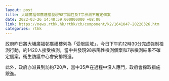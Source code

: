 ```yaml
---
layout: post
title: 大埔廣福邨廣禮樓發現98宗陽性及7宗檢測不確定個案
date: 2022-03-26 14:40:59.000000000 +08:00
link: https://news.rthk.hk/rthk/ch/component/k2/1641047-20220326.htm
categories: rthk
---
```


​政府昨日將大埔廣福邨廣禮樓列為「受限區域」，今日下午約12時30分完成強制檢測行動，約1420人接受檢測，當中共發現98宗陽性檢測個案和7宗檢測結果不確定個案。衞生防護中心會安排跟進。

此外，政府亦派員到訪約720戶，當中35戶在過程中沒人應門，政府會採取措施跟進。
